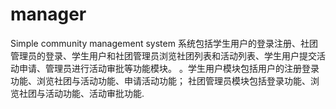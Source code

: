 # manager
Simple community management system
系统包括学生用户的登录注册、社团管理员的登录、学生用户和社团管理员浏览社团列表和活动列表、学生用户提交活动申请、管理员进行活动审批等功能模块。
。学生用户模块包括用户的注册登录功能、浏览社团与活动功能、申请活动功能；
社团管理员模块包括登录功能、浏览社团与活动功能、活动审批功能.
